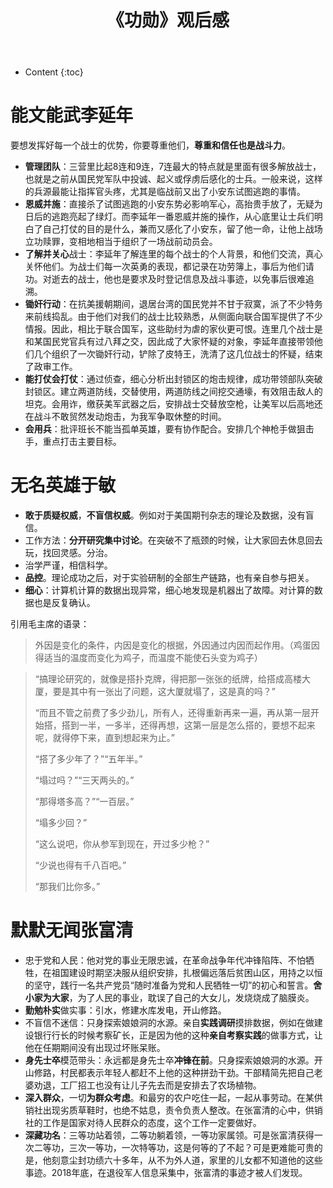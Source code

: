 ﻿---
layout:		post
category:	"reads"
title:		"《功勋》观后感"

tags:		[]
---
- Content
{:toc}


# 能文能武李延年

要想发挥好每一个战士的优势，你要尊重他们，**尊重和信任也是战斗力**。



- **管理团队**：三营里比起8连和9连，7连最大的特点就是里面有很多解放战士，也就是之前从国民党军队中投诚、起义或俘虏后感化的士兵。一般来说，这样的兵源最能让指挥官头疼，尤其是临战前又出了小安东试图逃跑的事情。
- **恩威并施**：直接杀了试图逃跑的小安东势必影响军心，高抬贵手放了，无疑为日后的逃跑亮起了绿灯。而李延年一番恩威并施的操作，从心底里让士兵们明白了自己打仗的目的是什么，兼而又感化了小安东，留了他一命，让他上战场立功赎罪，变相地相当于组织了一场战前动员会。
- **了解并关心**战士：李延年了解连里的每个战士的个人背景，和他们交流，真心关怀他们。为战士们每一次英勇的表现，都记录在功劳簿上，事后为他们请功。对逝去的战士，他也是要求及时登记信息及战斗事迹，以免事后很难追溯。
- **锄奸行动**：在抗美援朝期间，退居台湾的国民党并不甘于寂寞，派了不少特务来前线捣乱。由于他们对我们的战士比较熟悉，从侧面向联合国军提供了不少情报。因此，相比于联合国军，这些助纣为虐的家伙更可恨。连里几个战士是和某国民党官兵有过八拜之交，因此成了大家怀疑的对象，李延年直接带领他们几个组织了一次锄奸行动，铲除了皮特王，洗清了这几位战士的怀疑，结束了政审工作。
- **能打仗会打仗**：通过侦查，细心分析出封锁区的炮击规律，成功带领部队突破封锁区。建立两道防线，交替使用，两道防线之间挖交通壕，有效阻击敌人的坦克。会用诈，缴获美军武器之后，安排战士交替放空枪，让美军以后高地还在战斗不敢贸然发动炮击，为我军争取休整的时间。
- **会用兵**：批评班长不能当孤单英雄，要有协作配合。安排几个神枪手做狙击手，重点打击主要目标。



# 无名英雄于敏

- **敢于质疑权威**，**不盲信权威**。例如对于美国期刊杂志的理论及数据，没有盲信。
- 工作方法：**分开研究集中讨论**。在突破不了瓶颈的时候，让大家回去休息回去玩，找回灵感。分治。
- 治学严谨，相信科学。
- **品控**。理论成功之后，对于实验研制的全部生产链路，也有亲自参与把关。
- **细心**：计算机计算的数据出现异常，细心地发现是机器出了故障。对计算的数据也是反复确认。

引用毛主席的语录：

> 外因是变化的条件，内因是变化的根据，外因通过内因而起作用。（鸡蛋因得适当的温度而变化为鸡子，而温度不能使石头变为鸡子）



> “搞理论研究的，就像是搭扑克牌，得把那一张张的纸牌，给搭成高楼大厦，要是其中有一张出了问题，这大厦就塌了，这是真的吗？”
>
> 
>
> “而且不管之前费了多少劲儿，所有人，还得重新再来一遍，再从第一层开始搭，搭到一半，一多半，还得再想，这第一层是怎么搭的，要想不起来呢，就得停下来，直到想起来为止。”
>
> 
>
> “搭了多少年了？”“五年半。”
>
> 
>
> “塌过吗？”“三天两头的。”
>
> 
>
> “那得塔多高？”“一百层。”
>
> 
>
> “塌多少回？”
>
> 
>
> “这么说吧，你从参军到现在，开过多少枪？”
>
> 
>
> “少说也得有千八百吧。”
>
> 
>
> “那我们比你多。”



# 默默无闻张富清

- 忠于党和人民：他对党的事业无限忠诚，在革命战争年代冲锋陷阵、不怕牺牲，在祖国建设时期坚决服从组织安排，扎根偏远落后贫困山区，用持之以恒的坚守，践行一名共产党员“随时准备为党和人民牺牲一切”的初心和誓言。**舍小家为大家**，为了人民的事业，耽误了自己的大女儿，发烧烧成了脑膜炎。
- **勤勉朴实**做实事：引水，修建水库发电，开山修路。
- 不盲信不迷信：只身探索娘娘洞的水源。亲自**实践调研**摸排数据，例如在做建设银行行长的时候考察矿长，正是因为他的这种**亲自考察实践**的做事方式，让他在任期期间没有出现过坏账呆账。
- **身先士卒**模范带头：永远都是身先士卒**冲锋在前**。只身探索娘娘洞的水源。开山修路，村民都表示年轻人都赶不上他的这种拼劲干劲。干部精简先把自己老婆劝退，工厂招工也没有让儿子先去而是安排去了农场植物。
- **深入群众**，一切**为群众考虑**。和最穷的农户吃住一起，一起从事劳动。在某供销社出现劣质草鞋时，也绝不姑息，责令负责人整改。在张富清的心中，供销社的工作是国家对待人民群众的态度，这个工作一定要做好。
- **深藏功名**：三等功站着领，二等功躺着领，一等功家属领。可是张富清获得一次二等功，三次一等功，一次特等功，这是何等的了不起？可是更难能可贵的是，他刻意尘封功绩六十多年，从不为外人道，家里的儿女都不知道他的这些事迹。2018年底，在退役军人信息采集中，张富清的事迹才被人们发现。

